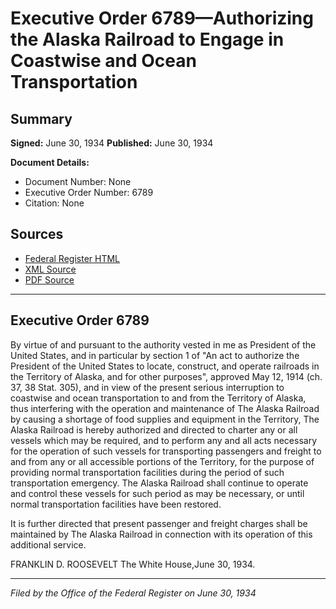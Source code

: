 # Executive Order 6789—Authorizing the Alaska Railroad to Engage in Coastwise and Ocean Transportation

## Summary

**Signed:** June 30, 1934
**Published:** June 30, 1934

**Document Details:**
- Document Number: None
- Executive Order Number: 6789
- Citation: None

## Sources
- [Federal Register HTML](https://www.presidency.ucsb.edu/documents/executive-order-6789-authorizing-the-alaska-railroad-engage-coastwise-and-ocean)
- [XML Source](None)
- [PDF Source](None)

---

## Executive Order 6789

By virtue of and pursuant to the authority vested in me as President of the United States, and in particular by section 1 of "An act to authorize the President of the United States to locate, construct, and operate railroads in the Territory of Alaska, and for other purposes", approved May 12, 1914 (ch. 37, 38 Stat. 305), and in view of the present serious interruption to coastwise and ocean transportation to and from the Territory of Alaska, thus interfering with the operation and maintenance of The Alaska Railroad by causing a shortage of food supplies and equipment in the Territory, The Alaska Railroad is hereby authorized and directed to charter any or all vessels which may be required, and to perform any and all acts necessary for the operation of such vessels for transporting passengers and freight to and from any or all accessible portions of the Territory, for the purpose of providing normal transportation facilities during the period of such transportation emergency. The Alaska Railroad shall continue to operate and control these vessels for such period as may be necessary, or until normal transportation facilities have been restored.

It is further directed that present passenger and freight charges shall be maintained by The Alaska Railroad in connection with its operation of this additional service.

FRANKLIN D. ROOSEVELT
The White House,June 30, 1934.

---

*Filed by the Office of the Federal Register on June 30, 1934*
